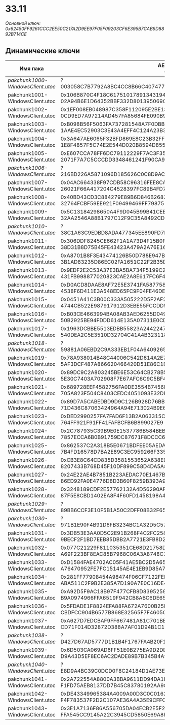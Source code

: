 # 33.11

###### Основной ключ: 0x62450FF9261CCC2EE50C217A2D9EE97F05F09203CF6E395B7CAB9D8892B714CE

## Динамические ключи

| Имя пака                          | AES Ключ</br>GUID                                                                                       | HiRes Текстуры |
|-----------------------------------|---------------------------------------------------------------------------------------------------------|----------------|
| *pakchunk1000-WindowsClient.utoc* | ?</br>003058C7B7792A8BC4CC8B66C407477A 																  | ✔️             |
| pakchunk1001-WindowsClient.utoc   | 0x106B870C4F18C617510178913431943D52829093805F4AC151716207F1D5478B</br>02A94B6E1D64352BBF332D801395069C | ❌             |
| pakchunk1002-WindowsClient.utoc   | 0x1EF008EB048987C358F112095E2BE13B27429A1D990E957D08E79A0F58B55584</br>0CD9ED7A97214AD457FA85684FE090B9 | ❌             |
| pakchunk1003-WindowsClient.utoc   | 0xB098B56F5063FA737281548A7F0DBB092FC741043A2419C859887B55724AE823</br>1AAE4EC52903C3E43A4EFF4C124A23B3 | ✔️             |
| pakchunk1004-WindowsClient.utoc   | 0x3A647AE6065F32BFD869E8C23B32FFCA6D9801CB8B9FFCD23454C92DD4DBD7F8</br>1E8F4857F5C74E2E544D020B8594D855 | ✔️             |
| pakchunk1005-WindowsClient.utoc   | 0xE607CCA78FF6DC79112229F7AC3F356F8521B87F26B98B23654427C9BE7C9A0D</br>2071F7A7C5CCCDD3348461241F90CA95 | ✔️             |
| *pakchunk1006-WindowsClient.utoc* | ?</br>216BD226A5871096D185626C0C8D9AC8 																  | ✔️             |
| pakchunk1007-WindowsClient.utoc   | 0x04AC664338F97CDB58C96316FEE8CA6B0A09AB563F553018EB818E2C12B535B8</br>26021F66A417204C4528397FC89B4FD7 | ✔️             |
| pakchunk1008-WindowsClient.utoc   | 0x40BD43CD3C884279E89B6D846B26835BE9DBBD6A3C8B59A2B42B40302EC8EB9A</br>32764FCBF59EE921F09499469FF79875 | ✔️             |
| pakchunk1009-WindowsClient.utoc   | 0x5C13184298650A4F9D045B99B41CEB2302CD9E99B197880A12CCAC168277C9AA</br>32AA2546A88B1797C12F9C35A8492CD2 | ✔️             |
| *pakchunk1010-WindowsClient.utoc* | ?</br>38C1A63C9EDBD8ADA477345EE890FD7B 																  | ❌             |
| pakchunk1011-WindowsClient.utoc   | 0x306DDF8245CE662F1A1A73D4F15B0FE16F360AF6631EFEED10F411F2565D62F4</br>38D31B8D75B45FE43423A479A2A76E16 | ❌             |
| pakchunk1012-WindowsClient.utoc   | 0xA8701B8F3E43474126B50D788E947B359544C32644052510C03BCE38760CDB1B</br>3B1AD83235D86EC02FA1651C22F2B35D | ❌             |
| pakchunk1013-WindowsClient.utoc   | 0x9EDF2E2C53A37E3BA5BA734F5199C2CABB1DA8F67195ED9734A640957658F501</br>431FB998877020823CAE2A8E617FC6F4 | ✔️             |
| pakchunk1014-WindowsClient.utoc   | 0xD0ACD8DAAE8AF72E5E3741FA587758E97B440C780C23D846802C057D32A3B254</br>4538F6D411E3A548ED65FC9F04FE46DE | ❌             |
| pakchunk1015-WindowsClient.utoc   | 0x0451A41C3B00C333A505222D5F2AF23958658540AC20B912C571C5CACE49C12C</br>4744CB522E987917912D3EBE55FCCDD5 | ✔️             |
| pakchunk1016-WindowsClient.utoc   | 0xB03CE4663994BA08AB3AED6255D04915CA1DAF74000A15DFA23D605D1D984143</br>50B2925BE94FDDD614E135A07311E0CD | ✔️             |
| pakchunk1017-WindowsClient.utoc   | 0x1963DCBBE5513EDBB55823A244224747969D4B3229FF89DD5D3ED32D9F2E0DBE</br>540DEA2C5E3510D32704C41A4B323118 | ✔️             |
| *pakchunk1018-WindowsClient.utoc* | ?</br>59881A06EBD2C9A333EB1F04A6409265 																  | ✔️             |
| pakchunk1019-WindowsClient.utoc   | 0x78A938014B48C44006C542D614A2E75646F81E3E69C3818AD1433FC4B5517F1E</br>5AF3DCF487A866620466420D51E86C1B | ✔️             |
| pakchunk1020-WindowsClient.utoc   | 0x89DC9C2A803245BE6E53C64CB278B5939E2043443CF711A5E31BE9D60CA4DD90</br>5E30C7403A702908F7E67AFC6C9C5BF4 | ✔️             |
| pakchunk1021-WindowsClient.utoc   | 0x689728EEF4582756FA0DE3554B7456B52F70DF7DCEE8BFB844AD2253ECD844CF</br>705A823F504C8403CEDC4051093E32DF | ❌             |
| pakchunk1022-WindowsClient.utoc   | 0x89D7A5CABEDBD9D9C126B928D76BB51FB7D40ADFC4D4F0F44E9DD43E83BF8B41</br>71D436C87063424964A94E713024B9E6 | ✔️             |
| pakchunk1023-WindowsClient.utoc   | 0xDED2990257FA7FAD6F13B2A063315C15609B8365B69194CADFC3C0A885520C0B</br>764FF921F91FF41FAFBCFB6B899027E9 | ✔️             |
| pakchunk1024-WindowsClient.utoc   | 0x2C787935C39B9E0E1537786B584BEB4507C5FF71FA22710E5CE970C89F8EE91C</br>7857ECCA6B0B91759DC87671F8DCCC62 | ❌             |
| pakchunk1025-WindowsClient.utoc   | 0x862537C2A318B5E0671BDFEE05AEDA6FDB2D7F9A032274BFAD8444213F7E5A3B</br>7B4FD16578D7BA2E89C3EC959266F335 | ❌             |
| pakchunk1026-WindowsClient.utoc   | 0xCB3E8C64CD835D3581553652A638ED69A024DB223703922FB5BF5A94610C5190</br>8207433B768D45F10DF899C58D4DA5A8 | ✔️             |
| pakchunk1027-WindowsClient.utoc   | 0x24E22AE4B7851B223AEDAC70E1467BD579E3C9FC38B0FC91542068026CB42273</br>86ED92FA0E4776D8D3B60F8259B393A9 | ✔️             |
| pakchunk1028-WindowsClient.utoc   | 0x3248189CDF2E57762132A4D56290AF7354AE436006B8E04CBFFF66AC80818D06</br>87F5E8CBD1402EA8F4F60FD1458198A4 | ❌             |
| *pakchunk1029-WindowsClient.utoc* | ?</br>89BB6CCF3E10F5B1A50C2DFF08B32F65 																  | ❌             |
| *pakchunk1030-WindowsClient.utoc* | ?</br>971B1E90F4B91D6FB3234BC1A32D5C57 																  | ❌             |
| pakchunk1031-WindowsClient.utoc   | 0x3DB53E3AA0D5C2E91B268F4C2FC258C19182E3D429A6E324B0BE0698AA48167D</br>9BECF2F1BD7EEB85DBB2A7721E3FB8D2 | ❌             |
| pakchunk1032-WindowsClient.utoc   | 0x077C21229F811035351CE68D21758D8B892C087581A9F03D52C132440563CE13</br>A69F223BF8EAC85B7968C06A3A8748C7 | ❌             |
| pakchunk1033-WindowsClient.utoc   | 0xD1584FAE4702AC05F41AE5BC2D5A656061B719C013E5FA0D734D88FE9F7B1F68</br>A76470952FE7FC15145AE4E1EB9D85A7 | ✔️             |
| pakchunk1034-WindowsClient.utoc   | 0x281FF77908454A98474F06CF7122FED996542636D9726207B2C3BC9CDC5EEA84</br>ABA511C2F9B2E385A7D190A7E0C16DE4 | ✔️             |
| pakchunk1035-WindowsClient.utoc   | 0xA92D5F9AC18B97F477CFB8D8395259DA2FC3F3E32A3B3CA582606BECD66BA910</br>B9A0974966FFA6519F942CB8ABC6DE65 | ✔️             |
| pakchunk1036-WindowsClient.utoc   | 0x5FDADE1F8824EFA88FA672A7600B25F34F6A26B111CAF223159AB81FC24494EC</br>CBDFCC904B6577B868E32565F7F4605C | ✔️             |
| pakchunk1037-WindowsClient.utoc   | 0xA627D7EDCBAF9FF667481A81C701BEBF471D181F58883A19AE434FED39240AAF</br>CD71F014D32872D388A7AF01D94B1C15 | ❌             |
| *pakchunk1038-WindowsClient.utoc* | ?</br>D427D67AD5777D1B1B4F1767FA4B20F1 																  | ❌             |
| pakchunk1039-WindowsClient.utoc   | 0x6D503CA069AD6FF51E0B275EA9D2DD93A95FDAEA0EE2A2EF184ECAC0EC8A4BF4</br>D9A43D5EF8EC6AC2DADE89B7B345B4A9 | ❌             |
| *pakchunk1040-WindowsClient.utoc* | ?</br>E8D9A4BC39C0DCD0F8C24184D1AE73E4 																  | ❌             |
| pakchunk1041-WindowsClient.utoc   | 0x2A722554A8800A3BBA9611DD94DA1B7DEECF24A6B39355CD342F46367F96E2A4</br>F1FD75AEB8137DD7B45C83780192AA98 | ✔️             |
| pakchunk1042-WindowsClient.utoc   | 0xDE43349965384A4009A00D3C0C01627EB4E7143C11BB5ADE44AD967331F7AC36</br>F4F783537F2D2C107AE36A4A35E9CFFC | ✔️             |
| pakchunk1043-WindowsClient.utoc   | 0x3E1A7136F86A556705DA04ECB2E5F2F838398354E6D4EC8AB6DD02586AD47270</br>FFA545CC9145A22C3945CD5850E69A8F | ❌             |
